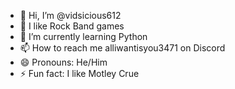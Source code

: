 - 👋 Hi, I’m @vidsicious612
- 👀 I like Rock Band games
- 🌱 I’m currently learning Python
- 📫 How to reach me alliwantisyou3471 on Discord
- 😄 Pronouns: He/Him
- ⚡ Fun fact: I like Motley Crue

<!---
vidsicious612/vidsicious612 is a ✨ special ✨ repository because its `README.md` (this file) appears on your GitHub profile.
You can click the Preview link to take a look at your changes.
--->
